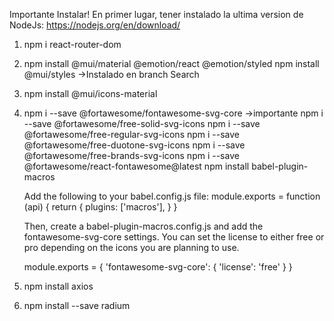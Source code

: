 Importante Instalar! 
En primer lugar, tener instalado la ultima version de NodeJs: https://nodejs.org/en/download/
1) npm i react-router-dom 
2) npm install @mui/material @emotion/react @emotion/styled
   npm install @mui/styles ->Instalado en branch Search
3) npm install @mui/icons-material
4) npm i --save @fortawesome/fontawesome-svg-core   ->importante
   npm i --save @fortawesome/free-solid-svg-icons
   npm i --save @fortawesome/free-regular-svg-icons
   npm i --save @fortawesome/free-duotone-svg-icons
   npm i --save @fortawesome/free-brands-svg-icons
   npm i --save @fortawesome/react-fontawesome@latest
   npm install babel-plugin-macros
   
   Add the following to your babel.config.js file:
   module.exports = function (api) {
   return {
    plugins: ['macros'],
   }
   }

   Then, create a babel-plugin-macros.config.js and add the fontawesome-svg-core settings. 
   You can set the license to either free or pro depending on the icons you are planning to use.

   module.exports = {
  'fontawesome-svg-core': {
    'license': 'free'
  }
  }

5) npm install axios
6) npm install --save radium
